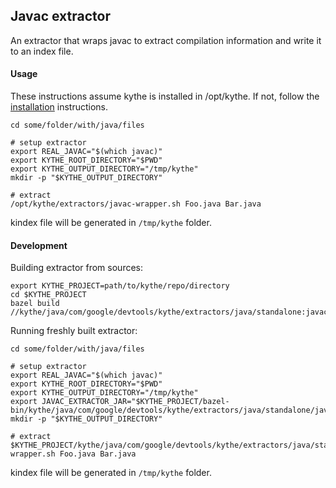 ## Javac extractor

An extractor that wraps javac to extract compilation information and write it to
an index file.

#### Usage

These instructions assume kythe is installed in /opt/kythe. If not, follow the
[installation](http://kythe.io/getting-started) instructions.

```shell
cd some/folder/with/java/files

# setup extractor
export REAL_JAVAC="$(which javac)"
export KYTHE_ROOT_DIRECTORY="$PWD"
export KYTHE_OUTPUT_DIRECTORY="/tmp/kythe"
mkdir -p "$KYTHE_OUTPUT_DIRECTORY"

# extract
/opt/kythe/extractors/javac-wrapper.sh Foo.java Bar.java
```

kindex file will be generated in `/tmp/kythe` folder.

#### Development

Building extractor from sources:

```shell
export KYTHE_PROJECT=path/to/kythe/repo/directory
cd $KYTHE_PROJECT
bazel build //kythe/java/com/google/devtools/kythe/extractors/java/standalone:javac_extractor
```

Running freshly built extractor:

```shell
cd some/folder/with/java/files

# setup extractor
export REAL_JAVAC="$(which javac)"
export KYTHE_ROOT_DIRECTORY="$PWD"
export KYTHE_OUTPUT_DIRECTORY="/tmp/kythe"
export JAVAC_EXTRACTOR_JAR="$KYTHE_PROJECT/bazel-bin/kythe/java/com/google/devtools/kythe/extractors/java/standalone/javac_extractor_deploy.jar"
mkdir -p "$KYTHE_OUTPUT_DIRECTORY"

# extract
$KYTHE_PROJECT/kythe/java/com/google/devtools/kythe/extractors/java/standalone/javac-wrapper.sh Foo.java Bar.java
```

kindex file will be generated in `/tmp/kythe` folder.
